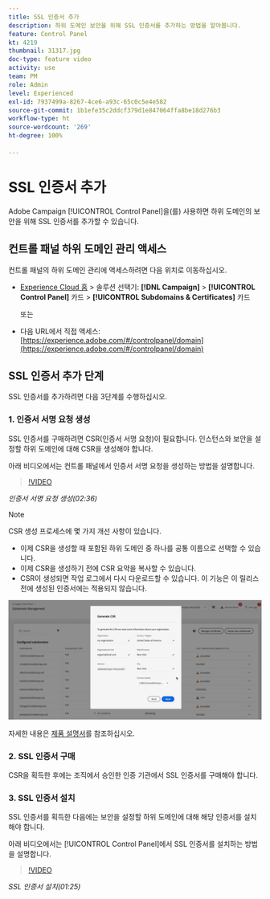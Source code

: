 ```yaml
---
title: SSL 인증서 추가
description: 하위 도메인 보안을 위해 SSL 인증서를 추가하는 방법을 알아봅니다.
feature: Control Panel
kt: 4219
thumbnail: 31317.jpg
doc-type: feature video
activity: use
team: PM
role: Admin
level: Experienced
exl-id: 7937499a-8267-4ce6-a93c-65c0c5e4e582
source-git-commit: 1b1efe35c2ddcf379d1e847064ffa8be18d276b3
workflow-type: ht
source-wordcount: '269'
ht-degree: 100%

---
```


# SSL 인증서 추가

Adobe Campaign [!UICONTROL Control Panel]을(를) 사용하면 하위 도메인의 보안을 위해 SSL 인증서를 추가할 수 있습니다.

## 컨트롤 패널 하위 도메인 관리 액세스

컨트롤 패널의 하위 도메인 관리에 액세스하려면 다음 위치로 이동하십시오.

* [Experience Cloud 홈](https://experience.adobe.com/#/home) > 솔루션 선택기: **[!DNL Campaign]** > **[!UICONTROL Control Panel]** 카드 > **[!UICONTROL Subdomains & Certificates]** 카드

   또는
* 다음 URL에서 직접 액세스: [https://experience.adobe.com/#/controlpanel/domain](https://experience.adobe.com/#/controlpanel/domain)

## SSL 인증서 추가 단계

SSL 인증서를 추가하려면 다음 3단계를 수행하십시오.

### 1. 인증서 서명 요청 생성

SSL 인증서를 구매하려면 CSR(인증서 서명 요청)이 필요합니다. 인스턴스와 보안을 설정할 하위 도메인에 대해 CSR을 생성해야 합니다.

아래 비디오에서는 컨트롤 패널에서 인증서 서명 요청을 생성하는 방법을 설명합니다.

>[!VIDEO](https://video.tv.adobe.com/v/31317?quality=12&learn=0n)

*인증서 서명 요청 생성(02:36)*

>[!NOTE]
>
>CSR 생성 프로세스에 몇 가지 개선 사항이 있습니다.
>
>* 이제 CSR을 생성할 때 포함된 하위 도메인 중 하나를 공통 이름으로 선택할 수 있습니다.
>* 이제 CSR을 생성하기 전에 CSR 요약을 복사할 수 있습니다.
>* CSR이 생성되면 작업 로그에서 다시 다운로드할 수 있습니다. 이 기능은 이 릴리스 전에 생성된 인증서에는 적용되지 않습니다.
>
>![CSR 다운로드](/help/assets/download-csr.gif)
>
>자세한 내용은 [제품 설명서](https://experienceleague.adobe.com/docs/control-panel/using/subdomains-and-certificates/renew-ssl/renewing-subdomain-certificate.html?lang=ko)를 참조하십시오.

### 2. SSL 인증서 구매

CSR을 획득한 후에는 조직에서 승인한 인증 기관에서 SSL 인증서를 구매해야 합니다.

### 3. SSL 인증서 설치

SSL 인증서를 획득한 다음에는 보안을 설정할 하위 도메인에 대해 해당 인증서를 설치해야 합니다.

아래 비디오에서는 [!UICONTROL Control Panel]에서 SSL 인증서를 설치하는 방법을 설명합니다. 

>[!VIDEO](https://video.tv.adobe.com/v/31166?quality=12&learn=0n)

*SSL 인증서 설치(01:25)*


